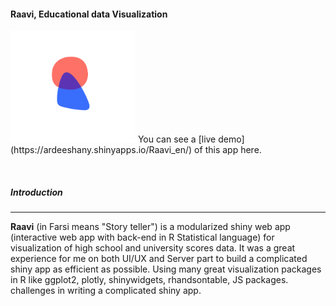 #### Raavi, Educational data Visualization


<img src="Logo.png" width="200">  
You can see a [live demo](https://ardeeshany.shinyapps.io/Raavi_en/) of this app here.

&nbsp;

##### Introduction
* * *
**Raavi** (in Farsi means "Story teller") is a modularized shiny web app (interactive web app with back-end in R Statistical language) for visualization of high school and university scores data. It was a great experience for me on both UI/UX and Server part to build a complicated shiny app as efficient as possible. Using many great visualization packages in R like ggplot2, plotly, shinywidgets, rhandsontable, JS packages. challenges in writing a complicated shiny app.



